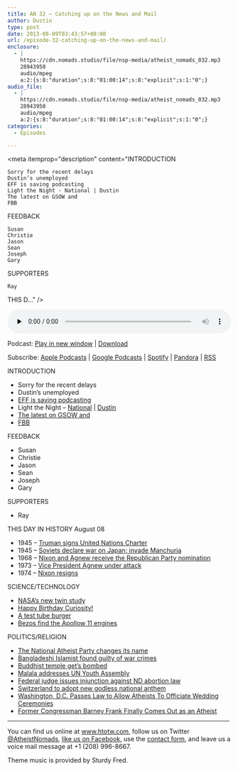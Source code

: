 ```yaml
---
title: AN 32 – Catching up on the News and Mail
author: Dustin
type: post
date: 2013-08-09T03:43:57+00:00
url: /episode-32-catching-up-on-the-news-and-mail/
enclosure:
  - |
    https://cdn.nomads.studio/file/nsp-media/atheist_nomads_032.mp3
    28943950
    audio/mpeg
    a:2:{s:8:"duration";s:8:"01:00:14";s:8:"explicit";s:1:"0";}
audio_file:
  - |
    https://cdn.nomads.studio/file/nsp-media/atheist_nomads_032.mp3
    28943950
    audio/mpeg
    a:2:{s:8:"duration";s:8:"01:00:14";s:8:"explicit";s:1:"0";}
categories:
  - Episodes

---
```

<div itemscope itemtype="http://schema.org/AudioObject">
  <meta itemprop="name" content="Episode 32 – Catching up on the News and Mail" />
  
  <meta itemprop="uploadDate" content="2013-08-08T21:43:57-06:00" />
  
  <meta itemprop="encodingFormat" content="audio/mpeg" />
  
  <meta itemprop="duration" content="PT1H00M14S" />
  
  <meta itemprop="description" content="INTRODUCTION

 	Sorry for the recent delays
 	Dustin’s unemployed
 	EFF is saving podcasting
 	Light the Night - National | Dustin
 	The latest on GSOW and 
 	FBB

FEEDBACK

 	Susan
 	Christie
 	Jason
 	Sean
 	Joseph
 	Gary

SUPPORTERS

 	Ray

THIS D..." />
  
  <meta itemprop="contentUrl" content="https://dts.podtrac.com/redirect.mp3/cdn.nomads.studio/file/nsp-media/atheist_nomads_032.mp3" />
  
  <meta itemprop="contentSize" content="27.6" />
  </p> 
  
  <div class="powerpress_player" id="powerpress_player_8287">
    <audio class="wp-audio-shortcode" id="audio-5206-31" preload="none" style="width: 100%;" controls="controls"><source type="audio/mpeg" src="https://dts.podtrac.com/redirect.mp3/cdn.nomads.studio/file/nsp-media/atheist_nomads_032.mp3?_=31" /><a href="https://dts.podtrac.com/redirect.mp3/cdn.nomads.studio/file/nsp-media/atheist_nomads_032.mp3">https://dts.podtrac.com/redirect.mp3/cdn.nomads.studio/file/nsp-media/atheist_nomads_032.mp3</a></audio>
  </div>
</div>

<p class="powerpress_links powerpress_links_mp3">
  Podcast: <a href="https://dts.podtrac.com/redirect.mp3/cdn.nomads.studio/file/nsp-media/atheist_nomads_032.mp3" class="powerpress_link_pinw" target="_blank" title="Play in new window" onclick="return powerpress_pinw('https://htotw.com/?powerpress_pinw=5206-podcast');" rel="nofollow">Play in new window</a> | <a href="https://dts.podtrac.com/redirect.mp3/cdn.nomads.studio/file/nsp-media/atheist_nomads_032.mp3" class="powerpress_link_d" title="Download" rel="nofollow" download="atheist_nomads_032.mp3">Download</a>
</p>

<p class="powerpress_links powerpress_subscribe_links">
  Subscribe: <a href="https://podcasts.apple.com/us/podcast/humanists-take-on-the-world/id530050098?mt=2&ls=1" class="powerpress_link_subscribe powerpress_link_subscribe_itunes" target="_blank" title="Subscribe on Apple Podcasts" rel="nofollow">Apple Podcasts</a> | <a href="https://www.google.com/podcasts?feed=aHR0cDovL2F0aGVpc3Rub21hZHMubGlic3luLmNvbS9yc3M%3D" class="powerpress_link_subscribe powerpress_link_subscribe_googleplay" target="_blank" title="Subscribe on Google Podcasts" rel="nofollow">Google Podcasts</a> | <a href="https://open.spotify.com/show/3LzK2xZGike6Tc1GEMtMbr?si=LieN9SNuTpq96smuaUsH8A" class="powerpress_link_subscribe powerpress_link_subscribe_spotify" target="_blank" title="Subscribe on Spotify" rel="nofollow">Spotify</a> | <a href="https://www.pandora.com/podcast/atheist-nomads/PC:10122?corr=62071012&part=ug" class="powerpress_link_subscribe powerpress_link_subscribe_pandora" target="_blank" title="Subscribe on Pandora" rel="nofollow">Pandora</a> | <a href="https://htotw.com/feed/podcast/" class="powerpress_link_subscribe powerpress_link_subscribe_rss" target="_blank" title="Subscribe via RSS" rel="nofollow">RSS</a>
</p>

INTRODUCTION

  * Sorry for the recent delays
  * Dustin’s unemployed
  * <a href="https://supporters.eff.org/donate/save-podcasting" target="_blank" rel="noopener">EFF is saving podcasting</a>
  * Light the Night &#8211; <a href="http://pages.lightthenight.org/2013/FBB" target="_blank" rel="noopener">National</a> | <a href="http://pages.lightthenight.org/oswim/Boise13/TreasureValleyCoalitionofReasonFBB" target="_blank" rel="noopener">Dustin</a>
  * <a href="http://guerrillaskepticismonwikipedia.blogspot.com/2013/07/july-updates-scott-gorski-tyson-radford.html" target="_blank" rel="noopener">The latest on GSOW and </a>
  * <a href="http://foundationbeyondbelief.org/" target="_blank" rel="noopener">FBB</a>

FEEDBACK

  * Susan
  * Christie
  * Jason
  * Sean
  * Joseph
  * Gary

SUPPORTERS

  * Ray

THIS DAY IN HISTORY August 08

  * 1945 &#8211; <a href="http://www.history.com/this-day-in-history/truman-signs-united-nations-charter" target="_blank" rel="noopener">Truman signs United Nations Charter</a>
  * 1945 &#8211; <a href="http://www.history.com/this-day-in-history/soviets-declare-war-on-japan-invade-manchuria" target="_blank" rel="noopener">Soviets declare war on Japan; invade Manchuria</a>
  * 1968 &#8211; <a href="http://www.history.com/this-day-in-history/nixon-and-agnew-receive-the-republican-party-nomination" target="_blank" rel="noopener">Nixon and Agnew receive the Republican Party nomination</a>
  * 1973 &#8211; <a href="http://www.history.com/this-day-in-history/vice-president-agnew-under-attack" target="_blank" rel="noopener">Vice President Agnew under attack</a>
  * 1974 &#8211; <a href="http://www.history.com/this-day-in-history/nixon-resigns" target="_blank" rel="noopener">Nixon resigns</a>

SCIENCE/TECHNOLOGY

  * <a href="http://www.ibtimes.com/nasa-studying-twin-brother-astronauts-mark-scott-kelly-international-space-station-weightlessness" target="_blank" rel="noopener">NASA’s new twin study</a>
  * <a href="http://www.theregister.co.uk/2013/08/06/curiositys_sam_sings_itself_happy_birthday_for_martian_anniversary/" target="_blank" rel="noopener">Happy Birthday Curiosity!</a>
  * <a href="http://www.nytimes.com/2013/08/06/science/a-lab-grown-burger-gets-a-taste-test.html?_r=0" target="_blank" rel="noopener">A test tube burger</a>
  * <a href="http://www.cnn.com/2013/07/19/tech/innovation/amazon-apollo-engines/index.html?utm_source=feedburner&utm_medium=feed&utm_campaign=Feed%3A+rss%2Fcnn_topstories+%28RSS%3A+Top+Stories%29" target="_blank" rel="noopener">Bezos find the Apollow 11 engines</a>

POLITICS/RELIGION

  * <a href="http://www.newsmax.com/us/atheist-party-name-change/2013/07/16/id/515379" target="_blank" rel="noopener">The National Atheist Party changes its name</a>
  * <a href="http://www.bbc.co.uk/news/world-asia-23310518" target="_blank" rel="noopener">Bangladeshi Islamist found guilty of war crimes</a>
  * <a href="http://www.nytimes.com/2013/07/08/world/asia/explosions-rock-buddhist-temple-in-india.html?_r=1&" target="_blank" rel="noopener">Buddhist temple get&#8217;s bombed</a>
  * <a href="http://www.un.org/apps/news/story.asp?NewsID=45395&Cr=education&Cr1=#.UgFxyeb22lU" target="_blank" rel="noopener">Malala addresses UN Youth Assembly</a>
  * <a href="http://www.usatoday.com/story/news/nation/2013/07/22/federal-judge-delays-north-dakota-abortion-law/2575003/" target="_blank" rel="noopener">Federal judge issues injunction against ND abortion law</a>
  * <a href="http://www.examiner.com/article/switzerland-to-adopt-new-godless-national-anthem" target="_blank" rel="noopener">Switzerland to adopt new godless national anthem</a>
  * <a href="http://www.patheos.com/blogs/friendlyatheist/2013/08/06/washington-d-c-passes-law-to-allow-atheists-to-officiate-wedding-ceremonies/" target="_blank" rel="noopener">Washington, D.C. Passes Law to Allow Atheists To Officiate Wedding Ceremonies</a>
  * <a href="http://www.patheos.com/blogs/friendlyatheist/2013/08/03/former-congressman-barney-frank-finally-comes-out-as-an-atheist/" target="_blank" rel="noopener">Former Congressman Barney Frank Finally Comes Out as an Atheist</a>

<hr width="500" />

You can find us online at <a href="https://www.htotw.com/" target="_blank" rel="noopener">www.htotw.com</a>, follow us on Twitter <a href="https://htotw.com/twitter" target="_blank" rel="noopener">@AtheistNomads</a>, <a href="https://htotw.com/facebook" target="_blank" rel="noopener">like us on Facebook</a>, use the [contact form](https://htotw.com/contact), and leave us a voice mail message at +1 (208) 996-8667.

Theme music is provided by Sturdy Fred.